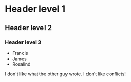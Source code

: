 # Header level 1
## Header level 2
### Header level 3
- Francis
- James
- Rosalind

I don't like what the other guy wrote. I don't like conflicts!

